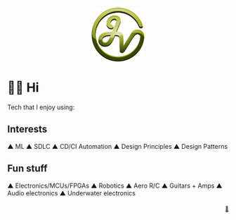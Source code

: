 <p align="center">
  <a href="https://jvk.to"><img src="./assets/img/jvk-logo.svg" alt="jv-k logo" width="120"></a>
</p>

# 👋🏻 Hi

<!--
  Icons from:
    https://github.com/simple-icons/simple-icons
    https://simpleicons.org/?q=chart
    https://github.com/simpleicons/simpleicons.now.sh
    https://simpleicons.vercel.app/git/F05032
-->

<!-- Icons are generated from src/data/mystack.yml -->
Tech that I enjoy using:
<!-- START mystack -->
<!-- END mystack -->

## Interests

▲ ML ▲ SDLC ▲ CD/CI Automation ▲ Design Principles ▲ Design Patterns

## Fun stuff

▲ Electronics/MCUs/FPGAs ▲ Robotics ▲ Aero R/C ▲ Guitars + Amps ▲ Audio electronics ▲ Underwater electronics

<p align="right">
  <sub><a href="https://github.com/jv-k/jv-k" alt="generated dynamically">🤖</a></sub>
</p>

<!-- Made with 🖤 -->
